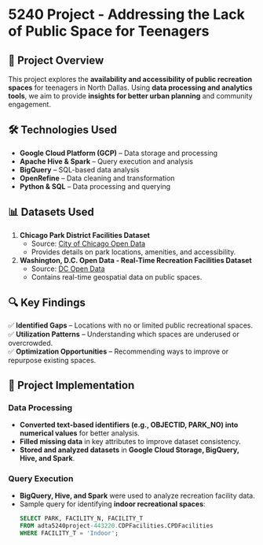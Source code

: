# 5240 Project - Addressing the Lack of Public Space for Teenagers  

## 📌 Project Overview  
This project explores the **availability and accessibility of public recreation spaces** for teenagers in North Dallas. Using **data processing and analytics tools**, we aim to provide **insights for better urban planning** and community engagement.  

## 🛠️ Technologies Used  
- **Google Cloud Platform (GCP)** – Data storage and processing  
- **Apache Hive & Spark** – Query execution and analysis  
- **BigQuery** – SQL-based data analysis  
- **OpenRefine** – Data cleaning and transformation  
- **Python & SQL** – Data processing and querying  

## 📊 Datasets Used  
1. **Chicago Park District Facilities Dataset**  
   - Source: [City of Chicago Open Data](https://data.cityofchicago.org/Parks-Recreation/Parks-Chicago-Park-District-Facilities)  
   - Provides details on park locations, amenities, and accessibility.  
2. **Washington, D.C. Open Data - Real-Time Recreation Facilities Dataset**  
   - Source: [DC Open Data](https://opendata.dc.gov/datasets/Recreation-Facilities)  
   - Contains real-time geospatial data on public spaces.  

## 🔍 Key Findings  
✅ **Identified Gaps** – Locations with no or limited public recreational spaces.  
✅ **Utilization Patterns** – Understanding which spaces are underused or overcrowded.  
✅ **Optimization Opportunities** – Recommending ways to improve or repurpose existing spaces.  

## 📂 Project Implementation  
### **Data Processing**  
- **Converted text-based identifiers (e.g., OBJECTID, PARK_NO) into numerical values** for better analysis.  
- **Filled missing data** in key attributes to improve dataset consistency.  
- **Stored and analyzed datasets** in **Google Cloud Storage, BigQuery, Hive, and Spark**.  

### **Query Execution**  
- **BigQuery, Hive, and Spark** were used to analyze recreation facility data.  
- Sample query for identifying **indoor recreational spaces**:  
  ```sql
  SELECT PARK, FACILITY_N, FACILITY_T  
  FROM adta5240project-443220.CDPFacilities.CPDFacilities  
  WHERE FACILITY_T = 'Indoor';
